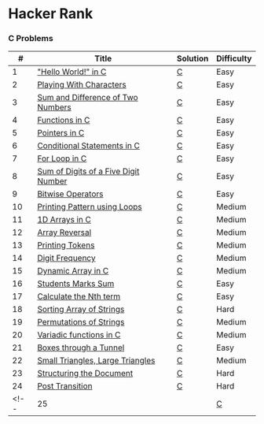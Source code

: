 Hacker Rank
========

### C Problems


| # | Title | Solution | Difficulty |
|---| ----- | -------- | ---------- |
|1|["Hello World!" in C](https://www.hackerrank.com/challenges/hello-world-c/problem) | [C](1.c)|Easy|
|2|[Playing With Characters](https://www.hackerrank.com/challenges/playing-with-characters/problem) | [C](2.c)|Easy|
|3|[Sum and Difference of Two Numbers](https://www.hackerrank.com/challenges/sum-numbers-c/problem) | [C](3.c)|Easy|
|4|[Functions in C](https://www.hackerrank.com/challenges/functions-in-c/problem) | [C](4.c)|Easy|
|5|[Pointers in C](https://www.hackerrank.com/challenges/pointer-in-c/problem) | [C](5.c)|Easy|
|6|[Conditional Statements in C](https://www.hackerrank.com/challenges/conditional-statements-in-c) | [C](6.c)|Easy|
|7|[For Loop in C](https://www.hackerrank.com/challenges/for-loop-in-c/problem) | [C](7.c)|Easy|
|8|[Sum of Digits of a Five Digit Number](https://www.hackerrank.com/challenges/sum-of-digits-of-a-five-digit-number/problem) | [C](8.c)|Easy|
|9|[Bitwise Operators](https://www.hackerrank.com/challenges/bitwise-operators-in-c/problem) | [C](9.c)|Easy|
|10|[Printing Pattern using Loops](https://www.hackerrank.com/challenges/printing-pattern-2/problem) | [C](10.c)|Medium|
|11|[1D Arrays in C](https://www.hackerrank.com/challenges/1d-arrays-in-c/problem) | [C](11.c)|Medium|
|12|[Array Reversal](https://www.hackerrank.com/challenges/reverse-array-c/problem) | [C](12.c)|Medium|
|13|[Printing Tokens](https://www.hackerrank.com/challenges/printing-tokens-/problem) | [C](13.c)|Medium|
|14|[Digit Frequency](https://www.hackerrank.com/challenges/frequency-of-digits-1/problem) | [C](14.c)|Medium|
|15|[Dynamic Array in C](https://www.hackerrank.com/challenges/dynamic-array-in-c/problem) | [C](15.c)|Medium|
|16|[Students Marks Sum](https://www.hackerrank.com/challenges/students-marks-sum/problem) | [C](16.c)|Easy|
|17|[Calculate the Nth term](https://www.hackerrank.com/challenges/recursion-in-c/problem) | [C](17.c)|Easy|
|18|[Sorting Array of Strings](https://www.hackerrank.com/challenges/sorting-array-of-strings/problem) | [C](18.c)|Hard|
|19|[Permutations of Strings](https://www.hackerrank.com/challenges/permutations-of-strings/problem) | [C](19.c)|Medium|
|20|[Variadic functions in C](https://www.hackerrank.com/challenges/variadic-functions-in-c/problem) | [C](20.c)|Medium|
|21|[Boxes through a Tunnel](https://www.hackerrank.com/challenges/too-high-boxes/problem) | [C](21.c)|Easy|
|22|[Small Triangles, Large Triangles](https://www.hackerrank.com/challenges/small-triangles-large-triangles/problem) | [C](22.c)|Medium|
|23|[Structuring the Document](https://www.hackerrank.com/challenges/structuring-the-document/problem) | [C](23.c)|Hard|
|24|[Post Transition](https://www.hackerrank.com/challenges/post-transition/problem) | [C](24.c)|Hard|
<!-- |25|[]() | [C](25.c)|hard| -->